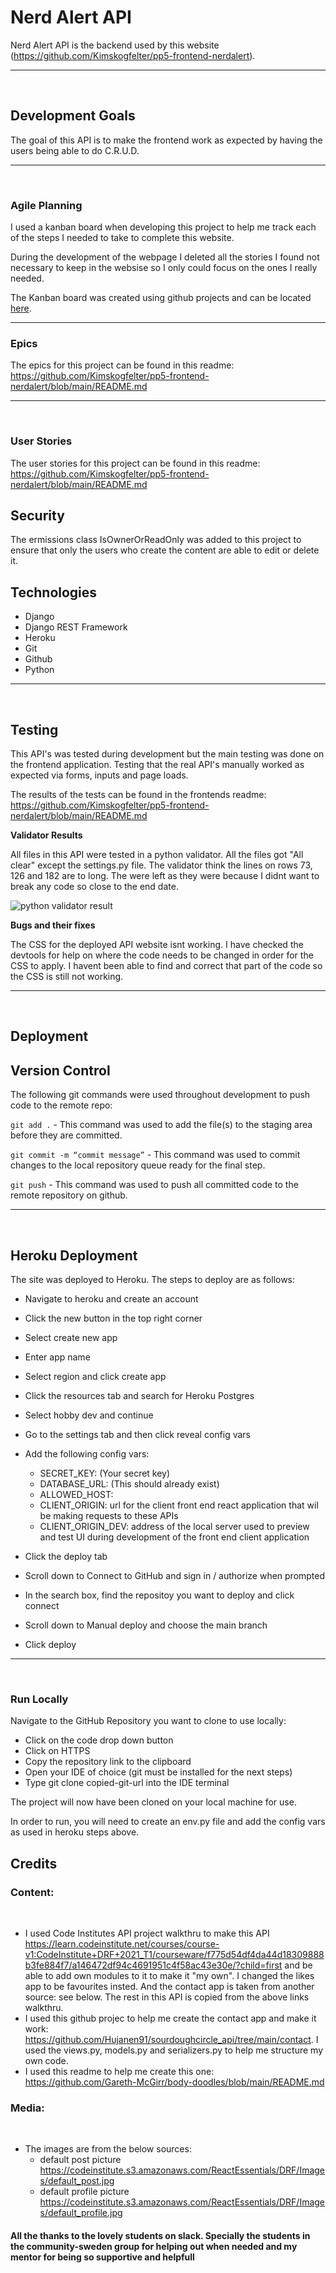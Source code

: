 
   # Nerd Alert API

Nerd Alert API is the backend used by this website (https://github.com/Kimskogfelter/pp5-frontend-nerdalert).
<hr>
<br>

## Development Goals

The goal of this API is to make the frontend work as expected by having the users being able to do C.R.U.D. 
<hr>
<br>

### Agile Planning

I used a kanban board when developing this project to help me track each of the steps I needed to take to complete this website.

During the development of the webpage I deleted all the stories I found not necessary to keep in the websise so I only could focus on the ones I really needed.

The Kanban board was created using github projects and can be located [here](https://github.com/users/Kimskogfelter/projects/6/views/1).

<hr>


### Epics

The epics for this project can be found in this readme: https://github.com/Kimskogfelter/pp5-frontend-nerdalert/blob/main/README.md

<hr>
<br>

### User Stories

The user stories for this project can be found in this readme: https://github.com/Kimskogfelter/pp5-frontend-nerdalert/blob/main/README.md


## Security

The ermissions class IsOwnerOrReadOnly was added to this project to ensure that only the users who create the content are able to edit or delete it.

## Technologies

* Django
* Django REST Framework
* Heroku
* Git
* Github
* Python
    

<hr>
<br>

## Testing

This API's was tested during development but the main testing was done on the frontend application. Testing that the real API's manually worked as expected via forms, inputs and page loads.

The results of the tests can be found in the frontends readme: https://github.com/Kimskogfelter/pp5-frontend-nerdalert/blob/main/README.md

**Validator Results**

All files in this API were tested in a python validator. 
All the files got "All clear" except the settings.py file. 
The validator think the lines on rows 73, 126 and 182 are to long. 
The were left as they were because I didnt want to break any code so close
to the end date. 

![python validator result](https://github.com/Kimskogfelter/pp5-drf-nerd-alert/blob/main/readme/images/python%20validator.jpg)


**Bugs and their fixes**

The CSS for the deployed API website isnt working. I have checked the devtools for help on where the code 
needs to be changed in order for the CSS to apply. I havent been able to find and correct that part of the code
so the CSS is still not working. 

<hr>
<br>

## Deployment

## Version Control

The following git commands were used throughout development to push code to the remote repo:

```git add .``` - This command was used to add the file(s) to the staging area before they are committed.

```git commit -m “commit message”``` - This command was used to commit changes to the local repository queue ready for the final step.

```git push``` - This command was used to push all committed code to the remote repository on github.

<hr>
<br>

## Heroku Deployment

The site was deployed to Heroku. The steps to deploy are as follows:

* Navigate to heroku and create an account
* Click the new button in the top right corner
* Select create new app
* Enter app name
* Select region and click create app
* Click the resources tab and search for Heroku Postgres
* Select hobby dev and continue
* Go to the settings tab and then click reveal config vars
* Add the following config vars:
  * SECRET_KEY: (Your secret key)
  * DATABASE_URL: (This should already exist)
  * ALLOWED_HOST:
  * CLIENT_ORIGIN: url for the client front end react application that wil be making requests to these APIs
  * CLIENT_ORIGIN_DEV: address of the local server used to preview and test UI during development of the front end client application

* Click the deploy tab
* Scroll down to Connect to GitHub and sign in / authorize when prompted
* In the search box, find the repositoy you want to deploy and click connect
* Scroll down to Manual deploy and choose the main branch
* Click deploy

<hr>
<br>

### Run Locally

Navigate to the GitHub Repository you want to clone to use locally:

- Click on the code drop down button
- Click on HTTPS
- Copy the repository link to the clipboard
- Open your IDE of choice (git must be installed for the next steps)
- Type git clone copied-git-url into the IDE terminal

The project will now have been cloned on your local machine for use.

In order to run, you will need to create an env.py file and add the config vars as used in heroku steps above.

## Credits

### Content:
<br>

- I used Code Institutes API project walkthru to make this API https://learn.codeinstitute.net/courses/course-v1:CodeInstitute+DRF+2021_T1/courseware/f775d54df4da44d18309888b3fe884f7/a146472df94c4691951c4f58ac43e30e/?child=first and be able to add own modules to it to make it "my own". I changed the likes app to be favourites insted. And the contact app is taken from another source: see below. The rest in this API is copied from the above links walkthru. 
- I used this github projec to help me create the contact app and make it work: https://github.com/Hujanen91/sourdoughcircle_api/tree/main/contact. 
I used the views.py, models.py and serializers.py to help me structure my own code.
- I used this readme to help me create this one: https://github.com/Gareth-McGirr/body-doodles/blob/main/README.md


### Media:
<br>

- The images are from the below sources:
  - default post picture https://codeinstitute.s3.amazonaws.com/ReactEssentials/DRF/Images/default_post.jpg 
  - default profile picture https://codeinstitute.s3.amazonaws.com/ReactEssentials/DRF/Images/default_profile.jpg


#### All the thanks to the lovely students on slack. Specially the students in the community-sweden group for helping out when needed and my mentor for being so supportive and helpfull